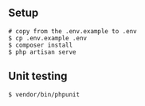 ## Setup

```
# copy from the .env.example to .env
$ cp .env.example .env
$ composer install
$ php artisan serve
```

## Unit testing
```
$ vendor/bin/phpunit
```
